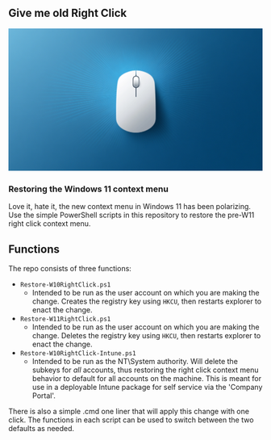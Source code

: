 ## Give me old Right Click

![Give me old right click](src/imgs/right-click-1.png)

### Restoring the Windows 11 context menu

Love it, hate it, the new context menu in Windows 11 has been polarizing. Use the simple PowerShell scripts in this repository to restore the pre-W11 right click context menu. 

## Functions

The repo consists of three functions:

- `Restore-W10RightClick.ps1`
    -   Intended to be run as the user account on which you are making the change. Creates the registry key using `HKCU`, then restarts explorer to enact the change. 
- `Restore-W11RightClick.ps1`
    -   Intended to be run as the user account on which you are making the change. Deletes the registry key using `HKCU`, then restarts explorer to enact the change. 
- `Restore-W10RightClick-Intune.ps1`
    -   Intended to be run as the NT\System authority. Will delete the subkeys for *all* accounts, thus restoring the right click context menu behavior to default for all accounts on the machine. This is meant for use in a deployable Intune package for self service via the 'Company Portal'. 

There is also a simple .cmd one liner that will apply this change with one click. The functions in each script can be used to switch between the two defaults as needed. 

